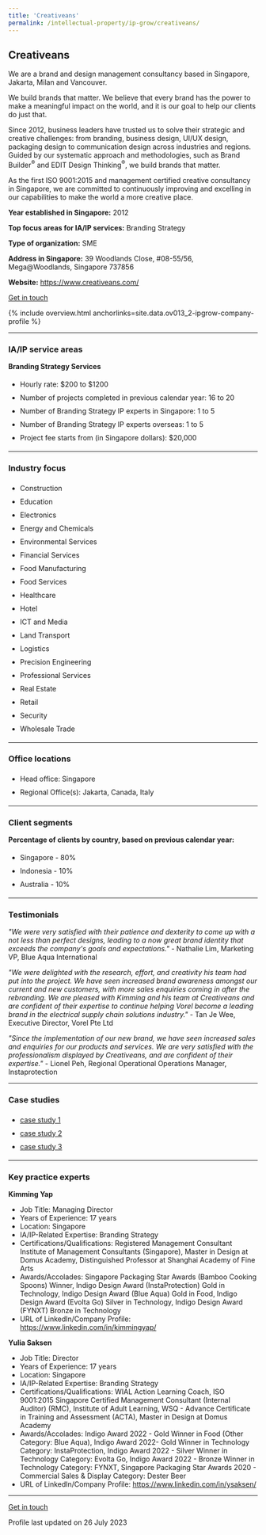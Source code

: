 ```yaml
---
title: 'Creativeans'
permalink: /intellectual-property/ip-grow/creativeans/
---
```


## Creativeans

We are a brand and design management consultancy based in Singapore, Jakarta, Milan and Vancouver.

We build brands that matter. We believe that every brand has the power to make a meaningful impact on the world, and it is our goal to help our clients do just that.

Since 2012, business leaders have trusted us to solve their strategic and creative challenges: from branding, business design, UI/UX design, packaging design to communication design across industries and regions. Guided by our systematic approach and methodologies, such as Brand Builder<sup>&reg;</sup> and EDIT Design Thinking<sup>&reg;</sup>, we build brands that matter.

As the first ISO 9001:2015 and management certified creative consultancy in Singapore, we are committed to continuously improving and excelling in our capabilities to make the world a more creative place.

<b>Year established in Singapore:</b> 2012

<b>Top focus areas for IA/IP services:</b> Branding Strategy

<b>Type of organization:</b> SME

<b>Address in Singapore:</b> 39 Woodlands Close, #08-55/56, Mega@Woodlands, Singapore 737856

<b>Website:</b> <a href='https://www.creativeans.com/'>https://www.creativeans.com/</a>

<a class='btn' href='https://form.gov.sg/6482534cc80b3a00115c6e54' target='_blank' rel='noopener'>Get in touch</a>

{% include overview.html anchorlinks=site.data.ov013_2-ipgrow-company-profile %}

---
<a name='ip-related-service-areas'></a>
### IA/IP service areas

**Branding Strategy Services**

<ul>
<li style='line-height: 27px; margin: 0px 0px !important'>Hourly rate:  $200 to $1200</li>
<li style='line-height: 27px; margin: 0px 0px !important'>Number of projects completed in previous calendar year: 16 to 20</li>
<li style='line-height: 27px; margin: 0px 0px !important'>Number of Branding Strategy IP experts in Singapore: 1 to 5</li>
<li style='line-height: 27px; margin: 0px 0px !important'>Number of Branding Strategy IP experts overseas: 1 to 5</li>
<li style='line-height: 27px; margin: 0px 0px !important'>Project fee starts from (in Singapore dollars):  $20,000</li>
</ul>

---
<a name='industry-focus'></a>
### Industry focus

<ul><li style='line-height: 27px; margin: 0px 0px !important'> Construction</li><li style='line-height: 27px; margin: 0px 0px !important'>Education</li><li style='line-height: 27px; margin: 0px 0px !important'>Electronics</li><li style='line-height: 27px; margin: 0px 0px !important'>Energy and Chemicals</li><li style='line-height: 27px; margin: 0px 0px !important'>Environmental Services</li><li style='line-height: 27px; margin: 0px 0px !important'>Financial Services</li><li style='line-height: 27px; margin: 0px 0px !important'>Food Manufacturing</li><li style='line-height: 27px; margin: 0px 0px !important'>Food Services</li><li style='line-height: 27px; margin: 0px 0px !important'>Healthcare</li><li style='line-height: 27px; margin: 0px 0px !important'>Hotel</li><li style='line-height: 27px; margin: 0px 0px !important'>ICT and Media</li><li style='line-height: 27px; margin: 0px 0px !important'>Land Transport</li><li style='line-height: 27px; margin: 0px 0px !important'>Logistics</li><li style='line-height: 27px; margin: 0px 0px !important'>Precision Engineering</li><li style='line-height: 27px; margin: 0px 0px !important'>Professional Services</li><li style='line-height: 27px; margin: 0px 0px !important'>Real Estate</li><li style='line-height: 27px; margin: 0px 0px !important'>Retail</li><li style='line-height: 27px; margin: 0px 0px !important'>Security</li><li style='line-height: 27px; margin: 0px 0px !important'>Wholesale Trade</li></ul>

---
<a name='office-locations'></a>
### Office locations

<ul><li style='line-height: 27px; margin: 0px 0px !important'> Head office: Singapore</li><li style='line-height: 27px; margin: 0px 0px !important'>Regional Office(s): Jakarta, Canada, Italy</li></ul>

---
<a name='client-segments'></a>
### Client segments

**Percentage of clients by country, based on previous calendar year:**

<ul><li style='line-height: 27px; margin: 0px 0px !important'> Singapore - 80%</li><li style='line-height: 27px; margin: 0px 0px !important'>Indonesia - 10%</li><li style='line-height: 27px; margin: 0px 0px !important'>Australia - 10%</li></ul>

---
<a name='testimonials'></a>
### Testimonials

*"We were very satisfied with their patience and dexterity to come up with a not less than perfect designs, leading to a now great brand identity that exceeds the company's goals and expectations."* - Nathalie Lim, Marketing VP, Blue Aqua International 

*"We were delighted with the research, effort, and creativity his team had put into the project. We have seen increased brand awareness amongst our current and new customers, with more sales enquiries coming in after the rebranding. We are pleased with Kimming and his team at Creativeans and are confident of their expertise to continue helping Vorel become a leading brand in the electrical supply chain solutions industry."* - Tan Je Wee, Executive Director, Vorel Pte Ltd 

*"Since the implementation of our new brand, we have seen increased sales and enquiries for our products and services. We are very satisfied with the professionalism displayed by Creativeans, and are confident of their expertise."* - Lionel Peh, Regional Operational Operations Manager, Instaprotection 



---
<a name='case-studies'></a>
### Case studies

<ul><li style='line-height: 27px; margin: 0px 0px !important'> <a href="https://www.creativeans.com/works/blue-aqua-aquaculture-branding-design/" target="_blank" rel="noopener">case study 1</a></li><li style='line-height: 27px; margin: 0px 0px !important'><a href="https://www.creativeans.com/works/vorel/" target="_blank" rel="noopener">case study 2</a></li><li style='line-height: 27px; margin: 0px 0px !important'><a href="https://www.creativeans.com/works/instaprotection-insurtech-branding-design/" target="_blank" rel="noopener">case study 3</a></li></ul>

---
<a name='key-practice-experts'></a>
### Key practice experts

**Kimming Yap**

- Job Title: Managing Director
- Years of Experience: 17 years
- Location: Singapore
- IA/IP-Related Expertise: Branding Strategy
- Certifications/Qualifications: Registered Management Consultant Institute of Management Consultants (Singapore), Master in Design at Domus Academy, Distinguished Professor at Shanghai Academy of Fine Arts
- Awards/Accolades: Singapore Packaging Star Awards (Bamboo Cooking Spoons) Winner, Indigo Design Award (InstaProtection) Gold in Technology, Indigo Design Award (Blue Aqua) Gold in Food, Indigo Design Award (Evolta Go) Silver in Technology, Indigo Design Award (FYNXT) Bronze in Technology
- URL of LinkedIn/Company Profile: <a href="https://www.linkedin.com/in/kimmingyap/" target="_blank" rel="noopener">https://www.linkedin.com/in/kimmingyap/</a>

**Yulia Saksen**

- Job Title: Director
- Years of Experience: 17 years
- Location: Singapore
- IA/IP-Related Expertise: Branding Strategy
- Certifications/Qualifications: WIAL Action Learning Coach, ISO 9001:2015  Singapore Certified Management Consultant (Internal Auditor) (RMC), Institute of Adult Learning, WSQ - Advance Certificate in Training and Assessment (ACTA), Master in Design at Domus Academy
- Awards/Accolades: Indigo Award 2022 - Gold Winner in Food (Other Category: Blue Aqua), Indigo Award 2022- Gold Winner in Technology Category: InstaProtection, Indigo Award 2022 - Silver Winner in Technology Category: Evolta Go, Indigo Award 2022 - Bronze Winner in Technology Category: FYNXT, Singapore Packaging Star Awards 2020 - Commercial Sales & Display Category: Dester Beer
- URL of LinkedIn/Company Profile: <a href="https://www.linkedin.com/in/ysaksen/" target="_blank" rel="noopener">https://www.linkedin.com/in/ysaksen/</a>

---
<p>
<a class='btn' href='https://form.gov.sg/6482534cc80b3a00115c6e54' target='_blank' rel='noopener'>Get in touch</a>
</p>
Profile last updated on 26 July 2023
